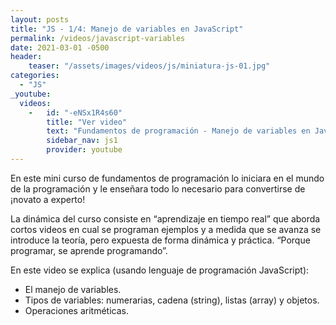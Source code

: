 ```yaml
---
layout: posts
title: "JS - 1/4: Manejo de variables en JavaScript"
permalink: /videos/javascript-variables
date: 2021-03-01 -0500
header:
    teaser: "/assets/images/videos/js/miniatura-js-01.jpg"
categories:
  - "JS"
_youtube: 
  videos:
    -   id: "-eNSx1R4s60"
        title: "Ver video"
        text: "Fundamentos de programación - Manejo de variables en JavaScript" 
        sidebar_nav: js1
        provider: youtube
---
```


En este mini curso de fundamentos de programación lo iniciara en el mundo de la programación y le enseñara todo lo necesario para convertirse de ¡novato a experto! 

La dinámica del curso consiste en “aprendizaje en tiempo real” que aborda cortos videos en cual se programan ejemplos y a medida que se avanza se introduce la teoría, pero expuesta de forma dinámica y práctica. “Porque programar, se aprende programando”.  

En este video se explica (usando lenguaje de programación JavaScript):
- El manejo de variables.
- Tipos de variables: numerarias, cadena (string), listas (array) y objetos.
- Operaciones aritméticas. 

